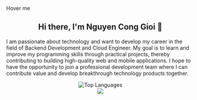 <head>
</head>
<body>
  <div class="box">Hover me</div>
  <article>
    <div align="center">
      <h1>Hi there, I'm Nguyen Cong Gioi 👋</h1>    
    </div
    <p>
      I am passionate about technology and want to develop my career in the field of Backend Development and Cloud Engineer. My goal is to learn and improve my programming skills through practical projects, thereby contributing to building high-quality web and mobile applications. I hope to have the opportunity to join a professional development team where I can contribute value and develop breakthrough technology products together.
    </p>
  </article>
  <div align="center">
    <img src="https://github-readme-stats.vercel.app/api/top-langs/?username=gioimtg2003&layout=compact" alt="Top Languages">
  </div>
  <div align="center">
    <a href="https://www.facebook.com/bumbum26.4" target="_blank" ><img src="https://img.shields.io/badge/-Facebook-blue?style=flat-square&logo=facebook&logoColor=white&link="https://www.facebook.com/bumbum26.4"></a>
  </div>
</body>
